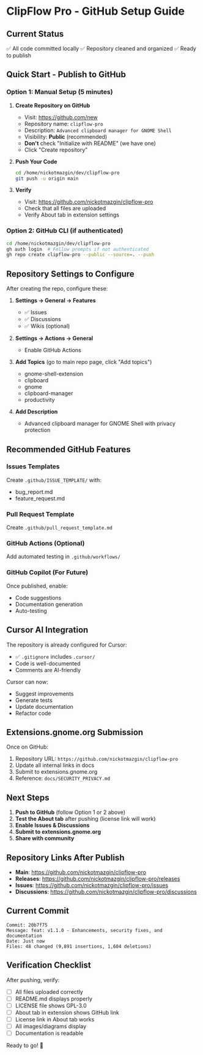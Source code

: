 # ClipFlow Pro - GitHub Setup Guide

## Current Status
✅ All code committed locally
✅ Repository cleaned and organized
✅ Ready to publish

## Quick Start - Publish to GitHub

### Option 1: Manual Setup (5 minutes)

1. **Create Repository on GitHub**
   - Visit: https://github.com/new
   - Repository name: `clipflow-pro`
   - Description: `Advanced clipboard manager for GNOME Shell`
   - Visibility: **Public** (recommended)
   - **Don't** check "Initialize with README" (we have one)
   - Click "Create repository"

2. **Push Your Code**
   ```bash
   cd /home/nickotmazgin/dev/clipflow-pro
   git push -u origin main
   ```

3. **Verify**
   - Visit: https://github.com/nickotmazgin/clipflow-pro
   - Check that all files are uploaded
   - Verify About tab in extension settings

### Option 2: GitHub CLI (if authenticated)

```bash
cd /home/nickotmazgin/dev/clipflow-pro
gh auth login  # Follow prompts if not authenticated
gh repo create clipflow-pro --public --source=. --push
```

## Repository Settings to Configure

After creating the repo, configure these:

1. **Settings → General → Features**
   - ✅ Issues
   - ✅ Discussions
   - ✅ Wikis (optional)

2. **Settings → Actions → General**
   - Enable GitHub Actions

3. **Add Topics** (go to main repo page, click "Add topics")
   - gnome-shell-extension
   - clipboard
   - gnome
   - clipboard-manager
   - productivity

4. **Add Description**
   - Advanced clipboard manager for GNOME Shell with privacy protection

## Recommended GitHub Features

### Issues Templates
Create `.github/ISSUE_TEMPLATE/` with:
- bug_report.md
- feature_request.md

### Pull Request Template
Create `.github/pull_request_template.md`

### GitHub Actions (Optional)
Add automated testing in `.github/workflows/`

### GitHub Copilot (For Future)
Once published, enable:
- Code suggestions
- Documentation generation
- Auto-testing

## Cursor AI Integration

The repository is already configured for Cursor:
- ✅ `.gitignore` includes `.cursor/`
- Code is well-documented
- Comments are AI-friendly

Cursor can now:
- Suggest improvements
- Generate tests
- Update documentation
- Refactor code

## Extensions.gnome.org Submission

Once on GitHub:
1. Repository URL: `https://github.com/nickotmazgin/clipflow-pro`
2. Update all internal links in docs
3. Submit to extensions.gnome.org
4. Reference: `docs/SECURITY_PRIVACY.md`

## Next Steps

1. **Push to GitHub** (follow Option 1 or 2 above)
2. **Test the About tab** after pushing (license link will work)
3. **Enable Issues & Discussions**
4. **Submit to extensions.gnome.org**
5. **Share with community**

## Repository Links After Publish

- **Main**: https://github.com/nickotmazgin/clipflow-pro
- **Releases**: https://github.com/nickotmazgin/clipflow-pro/releases
- **Issues**: https://github.com/nickotmazgin/clipflow-pro/issues
- **Discussions**: https://github.com/nickotmazgin/clipflow-pro/discussions

## Current Commit

```
Commit: 20b7f75
Message: feat: v1.1.0 - Enhancements, security fixes, and documentation
Date: Just now
Files: 48 changed (9,891 insertions, 1,604 deletions)
```

## Verification Checklist

After pushing, verify:
- [ ] All files uploaded correctly
- [ ] README.md displays properly
- [ ] LICENSE file shows GPL-3.0
- [ ] About tab in extension shows GitHub link
- [ ] License link in About tab works
- [ ] All images/diagrams display
- [ ] Documentation is readable

Ready to go! 🚀
